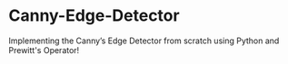 # Canny-Edge-Detector
Implementing the Canny’s Edge Detector from scratch using Python and Prewitt's Operator!
